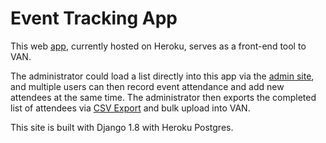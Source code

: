 Event Tracking App
==============
This web [app](https://bk-event.herokuapp.com/), currently hosted on Heroku, serves as a front-end tool to VAN. 

The administrator could load a list directly into this app via the [admin site](https://bk-event.herokuapp.com/admin/), and multiple users can then record event attendance and add new attendees at the same time. The administrator then exports the completed list of attendees via [CSV Export](https://bk-event.herokuapp.com/csv-export) and bulk upload into VAN.

This site is built with Django 1.8 with Heroku Postgres.